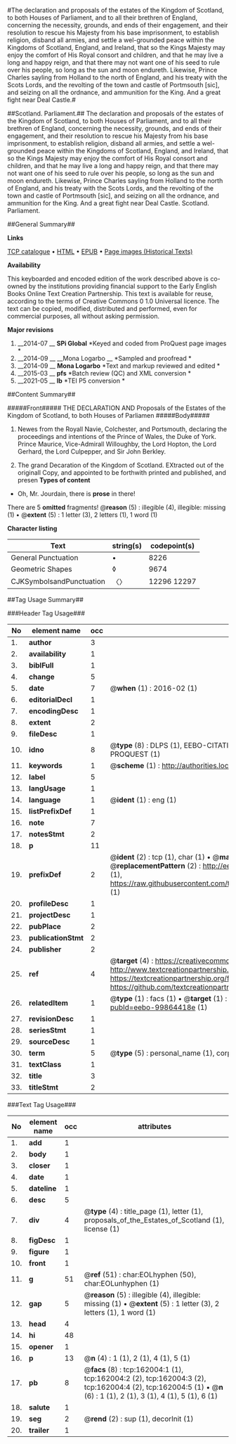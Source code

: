 #The declaration and proposals of the estates of the Kingdom of Scotland, to both Houses of Parliament, and to all their brethren of England, concerning the necessity, grounds, and ends of their engagement, and their resolution to rescue his Majesty from his base imprisonment, to establish religion, disband all armies, and settle a wel-grounded peace within the Kingdoms of Scotland, England, and Ireland, that so the Kings Majesty may enjoy the comfort of His Royal consort and children, and that he may live a long and happy reign, and that there may not want one of his seed to rule over his people, so long as the sun and moon endureth. Likewise, Prince Charles sayling from Holland to the north of England, and his treaty with the Scots Lords, and the revolting of the town and castle of Portmsouth [sic], and seizing on all the ordnance, and ammunition for the King. And a great fight near Deal Castle.#

##Scotland. Parliament.##
The declaration and proposals of the estates of the Kingdom of Scotland, to both Houses of Parliament, and to all their brethren of England, concerning the necessity, grounds, and ends of their engagement, and their resolution to rescue his Majesty from his base imprisonment, to establish religion, disband all armies, and settle a wel-grounded peace within the Kingdoms of Scotland, England, and Ireland, that so the Kings Majesty may enjoy the comfort of His Royal consort and children, and that he may live a long and happy reign, and that there may not want one of his seed to rule over his people, so long as the sun and moon endureth. Likewise, Prince Charles sayling from Holland to the north of England, and his treaty with the Scots Lords, and the revolting of the town and castle of Portmsouth [sic], and seizing on all the ordnance, and ammunition for the King. And a great fight near Deal Castle.
Scotland. Parliament.

##General Summary##

**Links**

[TCP catalogue](http://www.ota.ox.ac.uk/tcp/)  • 
[HTML](http://tei.it.ox.ac.uk/tcp/Texts-HTML/free/A92/A92534.html)  • 
[EPUB](http://tei.it.ox.ac.uk/tcp/Texts-EPUB/free/A92/A92534.epub) • 
[Page images (Historical Texts)](https://historicaltexts.jisc.ac.uk/eebo-99864418e)

**Availability**

This keyboarded and encoded edition of the work described above is co-owned by the
    institutions providing financial support to the Early English Books Online Text Creation
    Partnership. This text is available for reuse, according to the terms of  Creative Commons 0 1.0 Universal
    licence. The text can be copied, modified, distributed and performed, even for commercial
    purposes, all without asking permission.

**Major revisions**

1. __2014-07 __ __SPi Global__ *Keyed and coded from ProQuest page images *
1. __2014-09 __ __Mona Logarbo __ *Sampled and proofread *
1. __2014-09 __ __Mona Logarbo__ *Text and markup reviewed and edited *
1. __2015-03 __ __pfs__ *Batch review (QC) and XML conversion *
1. __2021-05 __ __lb__ *TEI P5 conversion *

##Content Summary##

#####Front#####
THE DECLARATION AND Proposals of the Estates of the Kingdom of Scotland, to both Houses of Parliamen
#####Body#####

1. Newes from the Royall Navie, Colchester, and Portsmouth, declaring the proceedings and intentions of the Prince of Wales, the Duke of York. Prince Maurice, Vice-Admirall Willoughby, the Lord Hopton, the Lord Gerhard, the Lord Culpepper, and Sir John Berkley.

1. The grand Decaration of the Kingdom of Scotland.
EXtracted out of the originall Copy, and appointed to be forthwith printed and published, and presen
**Types of content**

  * Oh, Mr. Jourdain, there is **prose** in there!

There are 5 **omitted** fragments! 
 @__reason__ (5) : illegible (4), illegible: missing (1)  •  @__extent__ (5) : 1 letter (3), 2 letters (1), 1 word (1)

**Character listing**


|Text|string(s)|codepoint(s)|
|---|---|---|
|General Punctuation|•|8226|
|Geometric Shapes|◊|9674|
|CJKSymbolsandPunctuation|〈〉|12296 12297|

##Tag Usage Summary##

###Header Tag Usage###

|No|element name|occ|attributes|
|---|---|---|---|
|1.|__author__|3||
|2.|__availability__|1||
|3.|__biblFull__|1||
|4.|__change__|5||
|5.|__date__|7| @__when__ (1) : 2016-02 (1)|
|6.|__editorialDecl__|1||
|7.|__encodingDesc__|1||
|8.|__extent__|2||
|9.|__fileDesc__|1||
|10.|__idno__|8| @__type__ (8) : DLPS (1), EEBO-CITATION (1), VID (1), EEBO-PROQUEST (1), STC (3), PROQUEST (1)|
|11.|__keywords__|1| @__scheme__ (1) : http://authorities.loc.gov/ (1)|
|12.|__label__|5||
|13.|__langUsage__|1||
|14.|__language__|1| @__ident__ (1) : eng (1)|
|15.|__listPrefixDef__|1||
|16.|__note__|7||
|17.|__notesStmt__|2||
|18.|__p__|11||
|19.|__prefixDef__|2| @__ident__ (2) : tcp (1), char (1)  •  @__matchPattern__ (2) : ([0-9\-]+):([0-9IVX]+) (1), (.+) (1)  •  @__replacementPattern__ (2) : http://eebo.chadwyck.com/downloadtiff?vid=$1&page=$2 (1), https://raw.githubusercontent.com/textcreationpartnership/Texts/master/tcpchars.xml#$1 (1)|
|20.|__profileDesc__|1||
|21.|__projectDesc__|1||
|22.|__pubPlace__|2||
|23.|__publicationStmt__|2||
|24.|__publisher__|2||
|25.|__ref__|4| @__target__ (4) : https://creativecommons.org/publicdomain/zero/1.0/ (1), http://www.textcreationpartnership.org/docs/. (1), https://textcreationpartnership.org/faq/#faq05 (1), https://github.com/textcreationpartnership (1)|
|26.|__relatedItem__|1| @__type__ (1) : facs (1)  •  @__target__ (1) : https://data.historicaltexts.jisc.ac.uk/view?pubId=eebo-99864418e (1)|
|27.|__revisionDesc__|1||
|28.|__seriesStmt__|1||
|29.|__sourceDesc__|1||
|30.|__term__|5| @__type__ (5) : personal_name (1), corporate_name (1), geographic_name (3)|
|31.|__textClass__|1||
|32.|__title__|3||
|33.|__titleStmt__|2||


###Text Tag Usage###

|No|element name|occ|attributes|
|---|---|---|---|
|1.|__add__|1||
|2.|__body__|1||
|3.|__closer__|1||
|4.|__date__|1||
|5.|__dateline__|1||
|6.|__desc__|5||
|7.|__div__|4| @__type__ (4) : title_page (1), letter (1), proposals_of_the_Estates_of_Scotland (1), license (1)|
|8.|__figDesc__|1||
|9.|__figure__|1||
|10.|__front__|1||
|11.|__g__|51| @__ref__ (51) : char:EOLhyphen (50), char:EOLunhyphen (1)|
|12.|__gap__|5| @__reason__ (5) : illegible (4), illegible: missing (1)  •  @__extent__ (5) : 1 letter (3), 2 letters (1), 1 word (1)|
|13.|__head__|4||
|14.|__hi__|48||
|15.|__opener__|1||
|16.|__p__|13| @__n__ (4) : 1 (1), 2 (1), 4 (1), 5 (1)|
|17.|__pb__|8| @__facs__ (8) : tcp:162004:1 (1), tcp:162004:2 (2), tcp:162004:3 (2), tcp:162004:4 (2), tcp:162004:5 (1)  •  @__n__ (6) : 1 (1), 2 (1), 3 (1), 4 (1), 5 (1), 6 (1)|
|18.|__salute__|1||
|19.|__seg__|2| @__rend__ (2) : sup (1), decorInit (1)|
|20.|__trailer__|1||
